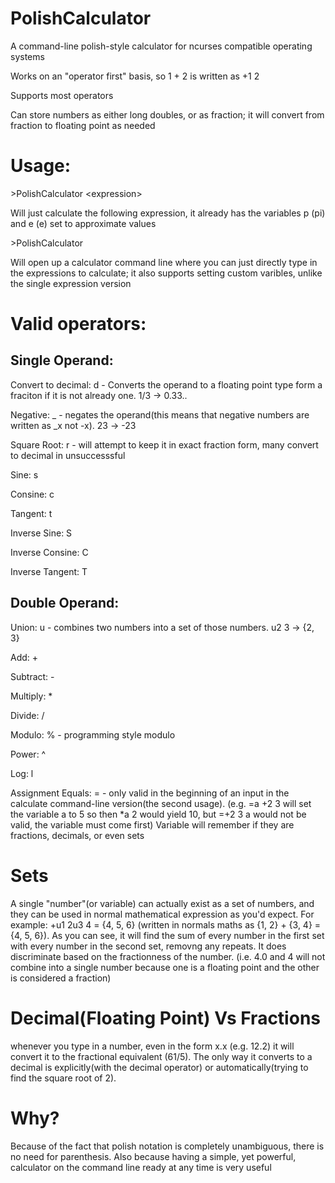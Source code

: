 # PolishCalculator
A command-line polish-style calculator for ncurses compatible operating systems

Works on an "operator first" basis, so 1 + 2 is written as +1 2

Supports most operators

Can store numbers as either long doubles, or as fraction; it will convert from fraction to floating point as needed

# Usage:
\>PolishCalculator \<expression\>

Will just calculate the following expression, it already has the variables p (pi) and e (e) set to approximate values 

\>PolishCalculator

Will open up a calculator command line where you can just directly type in the expressions to calculate; it also supports setting custom varibles, unlike the single expression version

# Valid operators:
## Single Operand:
Convert to decimal: d - Converts the operand to a floating point type form a fraciton if it is not already one. 1/3 -> 0.33..

Negative: _ - negates the operand(this means that negative numbers are written as _x not -x). 23 -> -23

Square Root: r - will attempt to keep it in exact fraction form, many convert to decimal in unsuccesssful

Sine: s

Consine: c

Tangent: t

Inverse Sine: S

Inverse Consine: C

Inverse Tangent: T

## Double Operand:

Union: u - combines two numbers into a set of those numbers. u2 3 -> {2, 3}

Add: +

Subtract: -

Multiply: *

Divide: /

Modulo: % - programming style modulo

Power: ^

Log: l

Assignment Equals: = - only valid in the beginning of an input in the calculate command-line version(the second usage). (e.g. =a +2 3 will set the variable a to 5 so then *a 2 would yield 10, but =+2 3 a would not be valid, the variable must come first) Variable will remember if they are fractions, decimals, or even sets

# Sets
A single "number"(or variable) can actually exist as a set of numbers, and they can be used in normal mathematical expression as you'd expect. For example: +u1 2u3 4 = {4, 5, 6} (written in normals maths as {1, 2} + {3, 4} = {4, 5, 6}). As you can see, it will find the sum of every number in the first set with every number in the second set, removng any repeats. It does discriminate based on the fractionness of the number. (i.e. 4.0 and 4 will not combine into a single number because one is a floating point and the other is considered a fraction)

# Decimal(Floating Point) Vs Fractions
whenever you type in a number, even in the form x.x (e.g. 12.2) it will convert it to the fractional equivalent (61/5). The only way it converts to a decimal is explicitly(with the decimal operator) or automatically(trying to find the square root of 2).

# Why?
Because of the fact that polish notation is completely unambiguous, there is no need for parenthesis. Also because having a simple, yet powerful, calculator on the command line ready at any time is very useful
